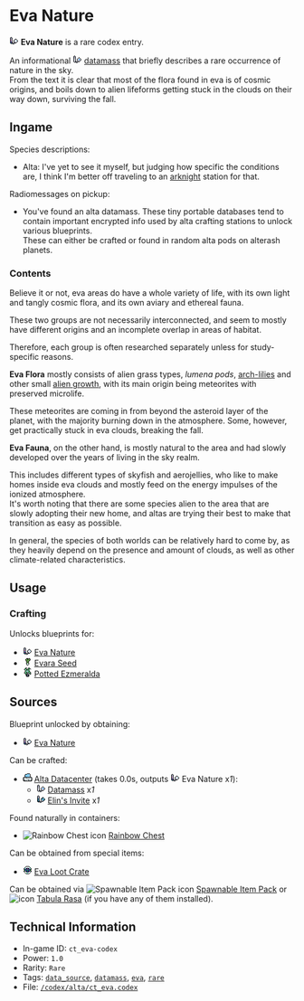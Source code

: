 # Eva Nature

<img src="https://raw.githubusercontent.com/Ceterai/Enternia/main/codex/alta/datamass/arknight.png" alt="Eva Nature icon" loading="lazy" width="auto" height="16px"/> **Eva Nature** is a rare codex entry.

An informational <img src="https://raw.githubusercontent.com/Ceterai/Enternia/main/items/generic/crafting/alta/datamass.png" alt="Datamass icon" loading="lazy" width="auto" height="16px"/> [datamass](https://ceterai.github.io/MyEnternia/Wiki/Datamass) that briefly describes a rare occurrence of nature in the sky.  
From the text it is clear that most of the flora found in eva is of cosmic origins, and boils down to alien lifeforms getting stuck in the clouds on their way down, surviving the fall.

## Ingame

Species descriptions:

- Alta: I've yet to see it myself, but judging how specific the conditions are, I think I'm better off traveling to an [arknight](https://ceterai.github.io/MyEnternia/Wiki/Arknight) station for that.

Radiomessages on pickup:

- You've found an alta datamass. These tiny portable databases tend to contain important encrypted info used by alta crafting stations to unlock various blueprints.  
These can either be crafted or found in random alta pods on alterash planets.

### Contents

Believe it or not, eva areas do have a whole variety of life, with its own light and tangly cosmic flora, and its own aviary and ethereal fauna.

These two groups are not necessarily interconnected, and seem to mostly have different origins and an incomplete overlap in areas of habitat.

Therefore, each group is often researched separately unless for study-specific reasons.

**Eva Flora** mostly consists of alien grass types, _lumena pods_, [arch-lilies](https://ceterai.github.io/MyEnternia/Wiki/arch-lilies) and other small [alien growth](https://ceterai.github.io/MyEnternia/Wiki/aliengrowth), with its main origin being meteorites with preserved microlife.

These meteorites are coming in from beyond the asteroid layer of the planet, with the majority burning down in the atmosphere. Some, however, get practically stuck in eva clouds, breaking the fall.

**Eva Fauna**, on the other hand, is mostly natural to the area and had slowly developed over the years of living in the sky realm.

This includes different types of skyfish and aerojellies, who like to make homes inside eva clouds and mostly feed on the energy impulses of the ionized atmosphere.  
It's worth noting that there are some species alien to the area that are slowly adopting their new home, and altas are trying their best to make that transition as easy as possible.

In general, the species of both worlds can be relatively hard to come by, as they heavily depend on the presence and amount of clouds, as well as other climate-related characteristics.

## Usage

### Crafting

Unlocks blueprints for:

- <img src="https://raw.githubusercontent.com/Ceterai/Enternia/main/codex/alta/datamass/arknight.png" alt="Eva Nature icon" loading="lazy" width="auto" height="16px"/> [Eva Nature](https://ceterai.github.io/MyEnternia/Wiki/EvaNature)
- <img src="https://raw.githubusercontent.com/Ceterai/Enternia/main/objects/farmables/alta/ground/eva/icon.png" alt="Evara Seed icon" loading="lazy" width="auto" height="16px"/> [Evara Seed](https://ceterai.github.io/MyEnternia/Wiki/EvaraSeed)
- <img src="https://raw.githubusercontent.com/Ceterai/Enternia/main/objects/alta/special/plants/pots/flowers/ezmeralda/icon.png" alt="Potted Ezmeralda icon" loading="lazy" width="auto" height="16px"/> [Potted Ezmeralda](https://ceterai.github.io/MyEnternia/Wiki/PottedEzmeralda)

## Sources

Blueprint unlocked by obtaining:

- <img src="https://raw.githubusercontent.com/Ceterai/Enternia/main/codex/alta/datamass/arknight.png" alt="Eva Nature icon" loading="lazy" width="auto" height="16px"/> [Eva Nature](https://ceterai.github.io/MyEnternia/Wiki/EvaNature)

Can be crafted:

- ![ ](https://raw.githubusercontent.com/Ceterai/Enternia/main/objects/alta/crafting/datacenter/icon.png) [Alta Datacenter](https://ceterai.github.io/MyEnternia/Wiki/AltaDatacenter) (takes 0.0s, outputs <img src="https://raw.githubusercontent.com/Ceterai/Enternia/main/codex/alta/datamass/arknight.png" alt="Eva Nature icon" loading="lazy" width="auto" height="16px"/> Eva Nature x*1*):
  - <img src="https://raw.githubusercontent.com/Ceterai/Enternia/main/items/generic/crafting/alta/datamass.png" alt="Datamass icon" loading="lazy" width="auto" height="16px"/> [Datamass](https://ceterai.github.io/MyEnternia/Wiki/Datamass) x*1*
  - <img src="https://raw.githubusercontent.com/Ceterai/Enternia/main/codex/alta/datamass/elin.png" alt="Elin's Invite icon" loading="lazy" width="auto" height="16px"/> [Elin's Invite](https://ceterai.github.io/MyEnternia/Wiki/Elin'sInvite) x*1*

Found naturally in containers:

- <img src="https://starbounder.org/mediawiki/images/a/a9/Rainbowchest.png" alt="Rainbow Chest icon" loading="lazy" width="12px" height="12px"/> [Rainbow Chest](https://starbounder.org/Rainbow_Chest)

Can be obtained from special items:

- <img src="https://raw.githubusercontent.com/Ceterai/Enternia/main/items/active/alta/loot/biome/ct_eva_loot.png" alt="Eva Loot Crate icon" loading="lazy" width="auto" height="16px"/> [Eva Loot Crate](https://ceterai.github.io/MyEnternia/Wiki/EvaLootCrate)

Can be obtained via <img src="https://raw.githubusercontent.com/Silverfeelin/Starbound-SpawnableItemPack/master/interface/sip/iconSmall.png" alt="Spawnable Item Pack icon" width="18" height="14"/> [Spawnable Item Pack](https://steamcommunity.com/sharedfiles/filedetails/?id=733665104) or <img src="https://steamuserimages-a.akamaihd.net/ugc/263843960696222713/3EC9A7C005541F7D577EBCB8C5736B4EFC9973D6/" alt="icon" width="8" height="12"/> [Tabula Rasa](https://community.playstarbound.com/resources/the-tabula-rasa.3222/) (if you have any of them installed).

## Technical Information

- In-game ID: `ct_eva-codex`
- Power: `1.0`
- Rarity: `Rare`
- Tags: [`data_source`](https://ceterai.github.io/MyEnternia/Wiki/Tags/DataSource), [`datamass`](https://ceterai.github.io/MyEnternia/Wiki/Tags/Datamass), [`eva`](https://ceterai.github.io/MyEnternia/Wiki/Tags/Eva), [`rare`](https://ceterai.github.io/MyEnternia/Wiki/Tags/Rare)
- File: [`/codex/alta/ct_eva.codex`](https://github.com/Ceterai/Enternia/blob/main/codex/alta/ct_eva.codex)
